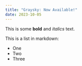 ```yaml
---
title: "Graysky: Now Available!"
date: 2023-10-05
---
```


This is some **bold** and _italics_ text.

This is a list in markdown:

- One
- Two
- Three
